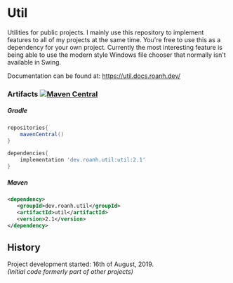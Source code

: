 # Util
Utilities for public projects. I mainly use this repository to implement features to all of my projects at the same time. You're free to use this as a dependency for your own project. Currently the most interesting feature is being able to use the modern style Windows file chooser that normally isn't available in Swing.

Documentation can be found at: https://util.docs.roanh.dev/

### Artifacts [![Maven Central](https://img.shields.io/maven-central/v/dev.roanh.util/util)](https://mvnrepository.com/artifact/dev.roanh.util/util)

##### Gradle 
```groovy
repositories{
	mavenCentral()
}

dependencies{
	implementation 'dev.roanh.util:util:2.1'
}
```

##### Maven
```xml
<dependency>
   <groupId>dev.roanh.util</groupId>
   <artifactId>util</artifactId>
   <version>2.1</version>
</dependency>
````

## History
Project development started: 16th of August, 2019.    
_(Initial code formerly part of other projects)_